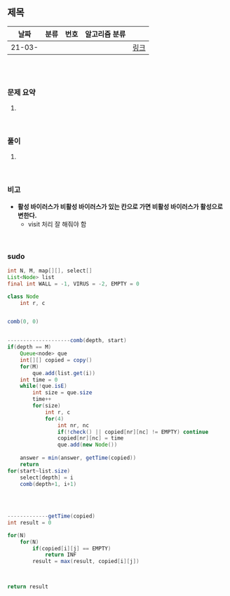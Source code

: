 ## 제목

| 날짜   | 분류 | 번호 | 알고리즘 분류 |                                          |
| ------ | ---- | ---- | ------------- | ---------------------------------------- |
| 21-03- |     |      |               | [링크](https://www.acmicpc.net/problem/) |


<br/><br/>

### 문제 요약 

1. 


<br/>

### 풀이

1. 


<br/>

### 비고

- **활성 바이러스가 비활성 바이러스가 있는 칸으로 가면 비활성 바이러스가 활성으로 변한다.**
   - visit 처리 잘 해줘야 함

<br/>

### sudo

```java
int N, M, map[][], select[]
List<Node> list
final int WALL = -1, VIRUS = -2, EMPTY = 0

class Node
	int r, c


comb(0, 0)


--------------------comb(depth, start)
if(depth == M)
	Queue<node> que 
	int[][] copied = copy()
	for(M)
		que.add(list.get(i))
	int time = 0
	while(!que.isE)
		int size = que.size
		time++
		for(size)
			int r, c
			for(4)
				int nr, nc
				if(!check() || copied[nr][nc] != EMPTY) continue
				copied[nr][nc] = time
				que.add(new Node())
	
	answer = min(answer, getTime(copied))			
	return			
for(start~list.size)
	select[depth] = i
	comb(depth+1, i+1)				

				
				
				
-------------getTime(copied)
int result = 0

for(N)
	for(N)
		if(copied[i][j] == EMPTY)
			return INF
		result = max(result, copied[i][j])
			


return result
```